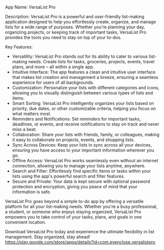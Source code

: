 App Name: VersaList Pro

Description: 
VersaList Pro is a powerful and user-friendly list-making application designed to help you effortlessly create, organize, and manage lists for a wide range of purposes. Whether you're planning your day, organizing projects, or keeping track of important tasks, VersaList Pro provides the tools you need to stay on top of your to-dos.

Key Features: 
- Versatility: VersaList Pro stands out for its ability to cater to various list-making needs. Create lists for tasks, groceries, projects, events, travel plans, and more – all within a single app. 
- Intuitive Interface: The app features a clean and intuitive user interface that makes list creation and management a breeze, ensuring a seamless experience for users of all backgrounds.
- Customization: Personalize your lists with different categories and icons, allowing you to visually distinguish between various types of lists and items.
- Smart Sorting: VersaList Pro intelligently organizes your lists based on priority, due dates, or other customizable criteria, helping you focus on what matters most.
- Reminders and Notifications: Set reminders for important tasks, deadlines, or events, and receive notifications to stay on track and never miss a beat.
- Collaboration: Share your lists with friends, family, or colleagues, making it easy to collaborate on projects, events, and shopping lists.
- Sync Across Devices: Keep your lists in sync across all your devices, ensuring you have access to your important information wherever you go.
- Offline Access: VersaList Pro works seamlessly even without an internet connection, allowing you to manage your lists anytime, anywhere.
- Search and Filter: Effortlessly find specific items or tasks within your lists using the app's powerful search and filter features.
- Secure and Private: Your data is kept secure with optional password protection and encryption, giving you peace of mind that your information is safe.

VersaList Pro goes beyond a simple to-do app by offering a versatile platform for all your list-making needs. Whether you're a busy professional, a student, or someone who enjoys staying organized, VersaList Pro empowers you to take control of your tasks, plans, and goals in one convenient location.

Download VersaList Pro today and experience the ultimate flexibility in list management. Stay organized, stay ahead!
https://play.google.com/store/apps/details?id=com.evenclose.versalistpro
